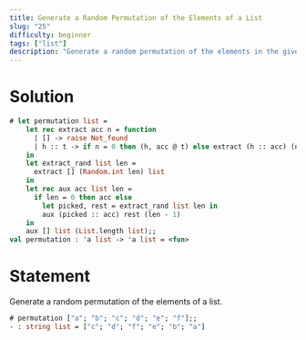 ```yaml
---
title: Generate a Random Permutation of the Elements of a List
slug: "25"
difficulty: beginner
tags: ["list"]
description: "Generate a random permutation of the elements in the given list."
---
```


# Solution

```ocaml
# let permutation list =
    let rec extract acc n = function
      | [] -> raise Not_found
      | h :: t -> if n = 0 then (h, acc @ t) else extract (h :: acc) (n - 1) t
    in
    let extract_rand list len =
      extract [] (Random.int len) list
    in
    let rec aux acc list len =
      if len = 0 then acc else
        let picked, rest = extract_rand list len in
        aux (picked :: acc) rest (len - 1)
    in
    aux [] list (List.length list);;
val permutation : 'a list -> 'a list = <fun>
```

# Statement

Generate a random permutation of the elements of a list.

```ocaml
# permutation ["a"; "b"; "c"; "d"; "e"; "f"];;
- : string list = ["c"; "d"; "f"; "e"; "b"; "a"]
```
